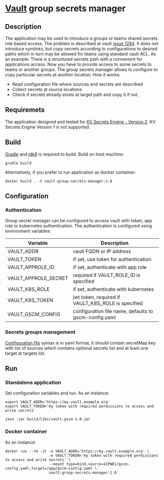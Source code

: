 # [Vault](https://www.vaultproject.io/) group secrets manager

## Description
The application may be used to introduce a groups or teams shared secrets role based access. The problem is described at vault [issue 1284](https://github.com/hashicorp/vault/issues/1284). It does not introduce symlinks, but copy secrets according to configurations to desired paths which in turn may be allowed for teams using standard vault ACL.
As an example: 
There is a structured secrets path with a convenient for applications access.
Now you have to provide access to some secrets to teams or another groups. The group secrets manager allows to configure to copy particular secrets at another location. How it works:
* Read configuration file where sources and secrets are described
* Collect secrets at source locations
* Check if secrets already exists at target path and copy it if not.

## Requiremets
The application designed and tested for [KV Secrets Engine - Version 2](https://www.vaultproject.io/docs/secrets/kv/kv-v2).
KV Secrets Engine Version 1 is not supported.

## Build
[Gradle](https://gradle.org/) and [jdk8](https://openjdk.java.net/projects/jdk8u/) is required to build.
Build on host machine:
```
gradle build
```

Alternatively, if you prefer to run application as docker container:
```
docker build . -t vault-group-secrets-manager:1.0
```

## Configuration
### Authentication
Group secret manager can be configured to access vault with token, app role or kubernetes authentication. The authentication is configured using environment variables:

| Variable             | Description                                           |
| -------------------- | ----------------------------------------------------- |
| VAULT_ADDR           | vault FQDN or IP address                              |
| VAULT_TOKEN          | if set, use token for authentication                  |
| VAULT_APPROLE_ID     | if set, authenticate with app role                    |
| VAULT_APPROLE_SECRET | required if VAULT_ROLE_ID is specified                |
| VAULT_K8S_ROLE       | if set, authenticate with kubernetes                  |
| VAULT_K8S_TOKEN      | jwt token, required if VAULT_K8S_ROLE is specified    |
| VAULT_GSCM_CONFIG    | configuration file name, defaults to gscm-config.yaml |

### Secrets groups management
[Configuration file](gscm-config.yaml) syntax is in yaml format, it should contain secretMap key with list of sources which contains optional secrets list and at least one target at targets list.

## Run
### Standalone application
Set configuration variables and run. As an instance:
```
export VAULT_ADDR='https://my.vault.example.org'
export VAULT_TOKEN='my token with required permissions to access and write secrets'

java -jar build/libs/vault.gscm-1.0.jar
```

### Docker container
As an instance:
```
docker run --rm -it -e VAULT_ADDR='https://my.vault.example.org' \
                    -e VAULT_TOKEN='my token with required permissions to access and write secrets' \
                    --mount type=bind,source=${PWD}/gscm-config.yaml,target=/app/gscm-config.yaml \
                    vault-group-secrets-manager:1.0
```
